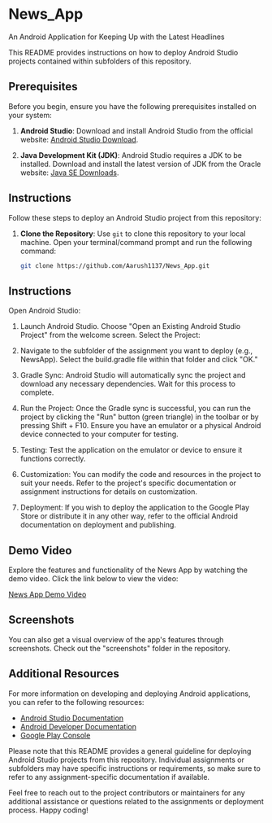 # News_App
An Android Application for Keeping Up with the Latest Headlines

This README provides instructions on how to deploy Android Studio projects contained within subfolders of this repository.

## Prerequisites

Before you begin, ensure you have the following prerequisites installed on your system:

1. **Android Studio**: Download and install Android Studio from the official website: [Android Studio Download](https://developer.android.com/studio).

2. **Java Development Kit (JDK)**: Android Studio requires a JDK to be installed. Download and install the latest version of JDK from the Oracle website: [Java SE Downloads](https://www.oracle.com/java/technologies/javase-downloads.html).

## Instructions

Follow these steps to deploy an Android Studio project from this repository:

1. **Clone the Repository**: Use `git` to clone this repository to your local machine. Open your terminal/command prompt and run the following command:

   ```bash
   git clone https://github.com/Aarush1137/News_App.git
## Instructions

Open Android Studio:

1. Launch Android Studio.
Choose "Open an Existing Android Studio Project" from the welcome screen.
Select the Project:

2. Navigate to the subfolder of the assignment you want to deploy (e.g., NewsApp).
Select the build.gradle file within that folder and click "OK."

3. Gradle Sync:
Android Studio will automatically sync the project and download any necessary dependencies. Wait for this process to complete.

4. Run the Project:
Once the Gradle sync is successful, you can run the project by clicking the "Run" button (green triangle) in the toolbar or by pressing Shift + F10. Ensure you have an emulator or a physical Android device connected to your computer for testing.

5. Testing:
Test the application on the emulator or device to ensure it functions correctly.

6. Customization:
You can modify the code and resources in the project to suit your needs. Refer to the project's specific documentation or assignment instructions for details on customization.

7. Deployment:
If you wish to deploy the application to the Google Play Store or distribute it in any other way, refer to the official Android documentation on deployment and publishing.

## Demo Video

Explore the features and functionality of the News App by watching the demo video. Click the link below to view the video:

[News App Demo Video](https://youtu.be/hvL2-K_FCKk)

## Screenshots

You can also get a visual overview of the app's features through screenshots. Check out the "screenshots" folder in the repository.


## Additional Resources

For more information on developing and deploying Android applications, you can refer to the following resources:

- [Android Studio Documentation](https://developer.android.com/studio/intro)
- [Android Developer Documentation](https://developer.android.com/guide)
- [Google Play Console](https://play.google.com/console/)

Please note that this README provides a general guideline for deploying Android Studio projects from this repository. Individual assignments or subfolders may have specific instructions or requirements, so make sure to refer to any assignment-specific documentation if available.

Feel free to reach out to the project contributors or maintainers for any additional assistance or questions related to the assignments or deployment process. Happy coding!
